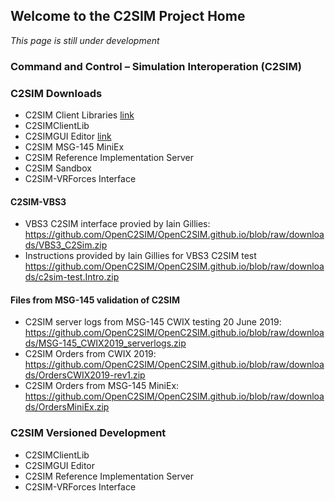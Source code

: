 ## Welcome to the C2SIM Project Home

_This page is still under development_

### Command and Control – Simulation Interoperation (C2SIM)

### C2SIM Downloads
- C2SIM Client Libraries [link](https://github.com/OpenC2SIM/c2sim/example)
- C2SIMClientLib
- C2SIMGUI Editor [link](https://github.com/OpenC2SIM/OpenC2SIM.github.io/raw/master/downloads/C2SIMGUIv2.8.8.zip)
- C2SIM MSG-145 MiniEx
- C2SIM Reference Implementation Server
- C2SIM Sandbox
- C2SIM-VRForces Interface
#### C2SIM-VBS3
- VBS3 C2SIM interface provied by Iain Gillies:
    https://github.com/OpenC2SIM/OpenC2SIM.github.io/blob/raw/downloads/VBS3_C2Sim.zip
- Instructions provided by Iain Gillies for VBS3 C2SIM test
    https://github.com/OpenC2SIM/OpenC2SIM.github.io/blob/raw/downloads/c2sim-test.Intro.zip
#### Files from MSG-145 validation of C2SIM
- C2SIM server logs from MSG-145 CWIX testing 20 June 2019:
    https://github.com/OpenC2SIM/OpenC2SIM.github.io/blob/raw/downloads/MSG-145_CWIX2019_serverlogs.zip
- C2SIM Orders from CWIX 2019:
    https://github.com/OpenC2SIM/OpenC2SIM.github.io/blob/raw/downloads/OrdersCWIX2019-rev1.zip
- C2SIM Orders from MSG-145 MiniEx:
    https://github.com/OpenC2SIM/OpenC2SIM.github.io/blob/raw/downloads/OrdersMiniEx.zip

### C2SIM Versioned Development
- C2SIMClientLib
- C2SIMGUI Editor
- C2SIM Reference Implementation Server
- C2SIM-VRForces Interface

